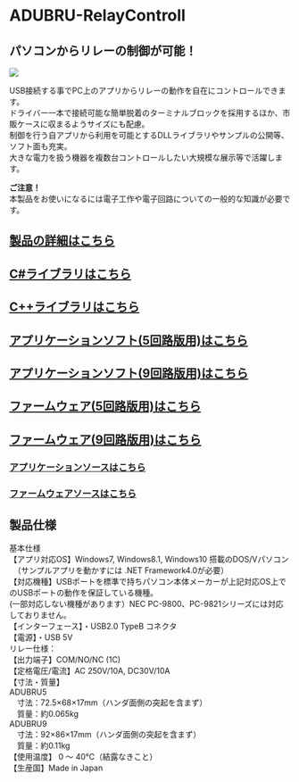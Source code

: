 # ADUBRU-RelayControll

## パソコンからリレーの制御が可能！

![](hhttps://bit-trade-one.co.jp/wp/wp-content/uploads/2019/08/3b41b291e659768dc80db779f12b911e.jpg)  

USB接続する事でPC上のアプリからリレーの動作を自在にコントロールできます。  
ドライバー一本で接続可能な簡単脱着のターミナルブロックを採用するほか、市販ケースに収まるようサイズにも配慮。  
制御を行う自アプリから利用を可能とするDLLライブラリやサンプルの公開等、ソフト面も充実。  
大きな電力を扱う機器を複数台コントロールしたい大規模な展示等で活躍します。   

**ご注意！**  
本製品をお使いになるには電子工作や電子回路についての一般的な知識が必要です。  

## [製品の詳細はこちら](https://bit-trade-one.co.jp/adubru/) 

## [C#ライブラリはこちら](https://github.com/bit-trade-one/ADUBRU-RelayControll/tree/master/Library-Cs)

## [C++ライブラリはこちら](https://github.com/bit-trade-one/ADUBRU-RelayControll/tree/master/Library-Cpp)

## [アプリケーションソフト(5回路版用)はこちら](https://github.com/bit-trade-one/ADUBRU-RelayControll/raw/master/PC-Tool/USB_Relay_Controll_CT_5Relay.exe)  

## [アプリケーションソフト(9回路版用)はこちら](https://github.com/bit-trade-one/ADUBRU-RelayControll/raw/master/PC-Tool/USB_Relay_Controll_CT_9Relay.exe)  

## [ファームウェア(5回路版用)はこちら](https://github.com/bit-trade-one/ADUBRU-RelayControll/raw/master/Firmware/FW_Relay5_v100_full.zip)

## [ファームウェア(9回路版用)はこちら](https://github.com/bit-trade-one/ADUBRU-RelayControll/raw/master/Firmware/FW_Relay9_v100_full.zip)

### [アプリケーションソースはこちら](https://github.com/bit-trade-one/ADUBRU-RelayControll/raw/master/PC-Tool/USB_Relay_Controll_CT_Relay_source.zip)  

### [ファームウェアソースはこちら](https://github.com/bit-trade-one/ADUBRU-RelayControll/raw/master/Firmware/FW_Relay_v100_full_source.zip)

## 製品仕様

基本仕様  
【アプリ対応OS】Windows7, Windows8.1, Windows10 搭載のDOS/Vパソコン  
　（サンプルアプリを動かすには .NET Framework4.0が必要）  
【対応機種】USBポートを標準で持ちパソコン本体メーカーが上記対応OS上でのUSBポートの動作を保証している機種。  
(一部対応しない機種があります）NEC PC-9800、PC-9821シリーズには対応しておりません。  
【インターフェース】・USB2.0 TypeB コネクタ  
【電源】・USB 5V  
リレー仕様：  
【出力端子】COM/NO/NC (1C)  
【定格電圧/電流】AC 250V/10A, DC30V/10A  
【寸法・質量】  
ADUBRU5  
　寸法：72.5×68×17mm（ハンダ面側の突起を含まず）  
　質量：約0.065kg  
ADUBRU9  
　寸法：92×86×17mm（ハンダ面側の突起を含まず）  
　質量：約0.11kg  
【使用温度】 0 ～ 40℃（結露なきこと）  
【生産国】Made in Japan  
